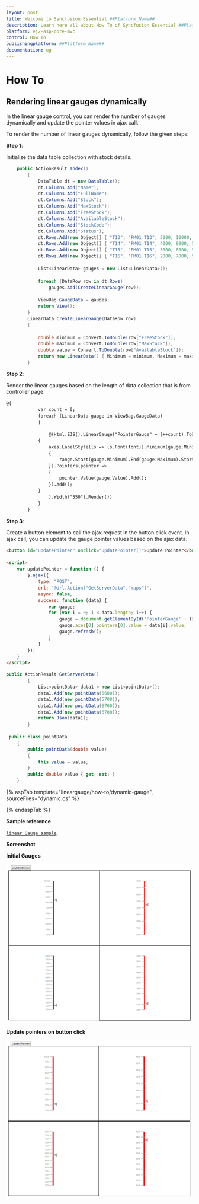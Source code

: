 ```yaml
---
layout: post
title: Welcome to Syncfusion Essential ##Platform_Name##
description: Learn here all about How To of Syncfusion Essential ##Platform_Name## widgets based on HTML5 and jQuery.
platform: ej2-asp-core-mvc
control: How To
publishingplatform: ##Platform_Name##
documentation: ug
---
```


# How To

<!-- markdownlint-disable MD034 -->

<!-- markdownlint-disable MD036 -->

## Rendering linear gauges dynamically

In the linear gauge control, you can render the number of gauges dynamically and update the pointer values in ajax call.

To render the number of linear gauges dynamically, follow the given steps:

**Step 1**:

Initialize the data table collection with stock details.

```cs
    public ActionResult Index()
        {
            DataTable dt = new DataTable();
            dt.Columns.Add("Name");
            dt.Columns.Add("FullName");
            dt.Columns.Add("Stock");
            dt.Columns.Add("MaxStock");
            dt.Columns.Add("FreeStock");
            dt.Columns.Add("AvailableStock");
            dt.Columns.Add("StockCode");
            dt.Columns.Add("Status");
            dt.Rows.Add(new Object[] { "T13", "PM01 T13", 5000, 10000, 5000, 8230, "F" });
            dt.Rows.Add(new Object[] { "T14", "PM01 T14", 4000, 9000, 5000, 7230, "F" });
            dt.Rows.Add(new Object[] { "T15", "PM01 T15", 3000, 8000, 5000, 5230, "F" });
            dt.Rows.Add(new Object[] { "T16", "PM01 T16", 2000, 7000, 5000, 5230, "F" });

            List<LinearData> gauges = new List<LinearData>();

            foreach (DataRow row in dt.Rows)
                gauges.Add(CreateLinearGauge(row));

            ViewBag.GaugeData = gauges;
            return View();
        }
        LinearData CreateLinearGauge(DataRow row)
        {

            double minimum = Convert.ToDouble(row["FreeStock"]);
            double maximum = Convert.ToDouble(row["MaxStock"]);
            double value = Convert.ToDouble(row["AvailableStock"]);
            return new LinearData() { Minimum = minimum, Maximum = maximum, Value = value };
        }
```

**Step 2**:

Render the linear gauges based on the length of data collection that is from controller page.

```html
@{
            var count = 0;
            foreach (LinearData gauge in ViewBag.GaugeData)
            {

                @(Html.EJS().LinearGauge("PointerGauge" + (++count).ToString()).Border(br => br.Color("black").Width(2)).Axes(axes =>
            {
                axes.LabelStyle(ls => ls.Font(font)).Minimum(gauge.Minimum).Maximum(gauge.Maximum).Ranges(range =>
                {
                    range.Start(gauge.Minimum).End(gauge.Maximum).StartWidth(6).EndWidth(6).Color("red").Add();
                }).Pointers(pointer =>
                {
                    pointer.Value(gauge.Value).Add();
                }).Add();
            }
                ).Width("550").Render())
            }
        }
```

**Step 3**:

Create a button element to call the ajax request in the button click event. In ajax call, you can update the gauge pointer values based on the ajax data.

```html
<button id="updatePointer" onclick="updatePointer()">Update Pointer</button>

<script>
    var updatePointer = function () {
        $.ajax({
            type: "POST",
            url: '@Url.Action("GetServerData","maps")',
            async: false,
            success: function (data) {
                var gauge;
                for (var i = 0; i < data.length; i++) {
                    gauge = document.getElementById('PointerGauge' + (i+1).toString()).ej2_instances[0];
                    gauge.axes[0].pointers[0].value = data[i].value;
                    gauge.refresh();
                }
            }
        });
    }
</script>
```

```cs
public ActionResult GetServerData()
        {
            List<pointData> data1 = new List<pointData>();
            data1.Add(new pointData(5600));
            data1.Add(new pointData(5700));
            data1.Add(new pointData(6700));
            data1.Add(new pointData(6700));
            return Json(data1);
        }

 public class pointData
    {
        public pointData(double value)
        {
            this.value = value;
        }
        public double value { get; set; }
    }
```

{% aspTab template="lineargauge/how-to/dynamic-gauge", sourceFiles="dynamic.cs" %}

{% endaspTab %}

**Sample reference**

[`linear Gauge sample`](https://github.com/SyncfusionExamples/How-to-render-linear-gauges-dynamically-in-EJ2-MVC).

**Screenshot**

**Initial Gauges**

![Initial gauges](./images/dynamic-gauge.png)

**Update pointers on button click**

![Update pointers on button click](./images/pointer-update.png)